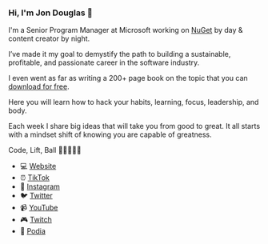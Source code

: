 ### Hi, I'm Jon Douglas 👋

I'm a Senior Program Manager at Microsoft working on [NuGet](https://www.nuget.org/) by day & content creator by night.

I’ve made it my goal to demystify the path to building a sustainable, profitable, and passionate career in the software industry.

I even went as far as writing a 200+ page book on the topic that you can [download for free](https://jondouglas.dev/free-book).

Here you will learn how to hack your habits, learning, focus, leadership, and body.

Each week I share big ideas that will take you from good to great. It all starts with a mindset shift of knowing you are capable of greatness.

Code, Lift, Ball 👨‍💻🏋️‍♂️🏀

- 💻 [Website](https://jondouglas.dev/)
- ⏰ [TikTok](https://www.tiktok.com/@jondouglas)
- 📸 [Instagram](https://www.instagram.com/jondouglasdev/)
- 🐦 [Twitter](https://twitter.com/_jondouglas)
- 📹 [YouTube](https://www.youtube.com/channel/UCT4LcP3R-qYf-AaoBSmJpDg)
- 🎮 [Twitch](https://www.twitch.tv/jondouglasdev)
- 📓 [Podia](https://jondouglas.podia.com/)
